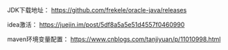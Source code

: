 JDK下载地址：
https://github.com/frekele/oracle-java/releases

idea激活：
https://juejin.im/post/5df8a5a5e51d4557f0460990

maven环境变量配置：
https://www.cnblogs.com/tanjiyuan/p/11010998.html